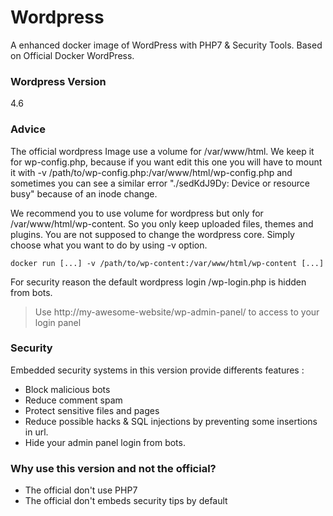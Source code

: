 # Wordpress

A enhanced docker image of WordPress with PHP7 & Security Tools. Based on Official Docker WordPress.

### Wordpress Version

4.6

### Advice

The official wordpress Image use a volume for /var/www/html. We keep it for wp-config.php, because if you want edit this one you will have to mount it with -v /path/to/wp-config.php:/var/www/html/wp-config.php and sometimes you can see a similar error "./sedKdJ9Dy: Device or resource busy" because of an inode change.

We recommend you to use volume for wordpress but only for /var/www/html/wp-content. So you only keep uploaded files, themes and plugins. You are not supposed to change the wordpress core.
Simply choose what you want to do by using -v option.
```
docker run [...] -v /path/to/wp-content:/var/www/html/wp-content [...]
```

For security reason the default wordpress login /wp-login.php is hidden from bots.
> Use http://my-awesome-website/wp-admin-panel/ to access to your login panel

### Security

Embedded security systems in this version provide differents features :
* Block malicious bots
* Reduce comment spam
* Protect sensitive files and pages
* Reduce possible hacks & SQL injections by preventing some insertions in url.
* Hide your admin panel login from bots.

### Why use this version and not the official?

* The official don't use PHP7
* The official don't embeds security tips by default
